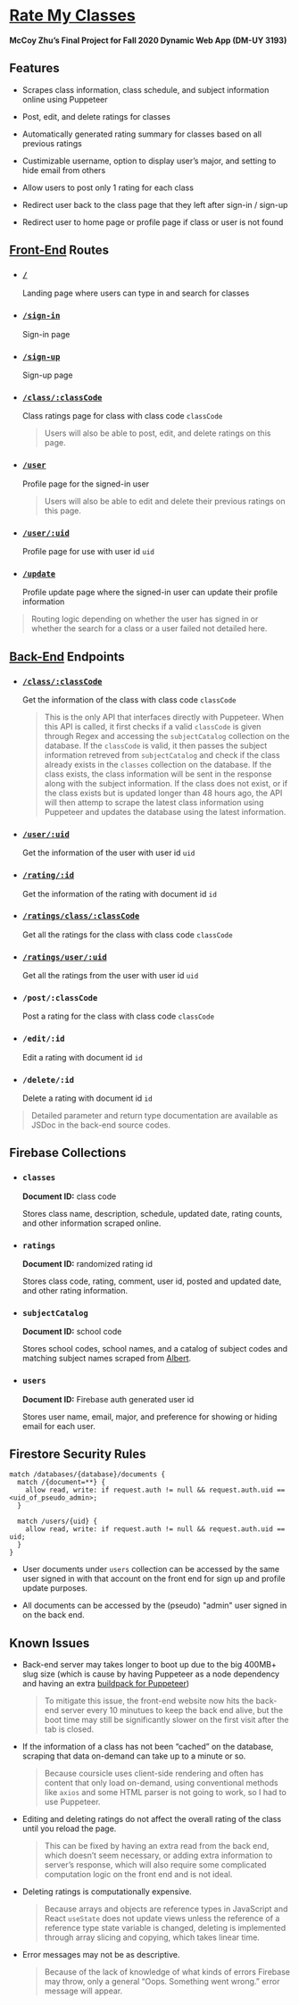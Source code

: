 # [Rate My Classes](https://unruffled-bose-857315.netlify.app/)

**McCoy Zhu’s Final Project for Fall 2020 Dynamic Web App (DM-UY 3193)**

## Features

- Scrapes class information, class schedule, and subject information online using Puppeteer

- Post, edit, and delete ratings for classes

- Automatically generated rating summary for classes based on all previous ratings

- Custimizable username, option to display user’s major, and setting to hide email from others

- Allow users to post only 1 rating for each class

- Redirect user back to the class page that they left after sign-in / sign-up

- Redirect user to home page or profile page if class or user is not found

## [Front-End](https://unruffled-bose-857315.netlify.app/) Routes

- ### [`/`](https://unruffled-bose-857315.netlify.app/)

  Landing page where users can type in and search for classes

- ### [`/sign-in`](https://unruffled-bose-857315.netlify.app/sign-in)

  Sign-in page

- ### [`/sign-up`](https://unruffled-bose-857315.netlify.app/sign-up)

  Sign-up page

- ### [`/class/:classCode`](https://unruffled-bose-857315.netlify.app/class/DM-UY%203193)

  Class ratings page for class with class code `classCode`

  > Users will also be able to post, edit, and delete ratings on this page.

- ### [`/user`](https://unruffled-bose-857315.netlify.app/user)

  Profile page for the signed-in user

  > Users will also be able to edit and delete their previous ratings on this page.

- ### [`/user/:uid`](https://unruffled-bose-857315.netlify.app/user/KExgbP55G9aZqDpMSpIhERU87H52)

  Profile page for use with user id `uid`

- ### [`/update`](https://unruffled-bose-857315.netlify.app/update)

  Profile update page where the signed-in user can update their profile information

> Routing logic depending on whether the user has signed in or whether the search for a class or a user failed not detailed here.

## [Back-End](https://stark-basin-35300.herokuapp.com/) Endpoints

- ### [`/class/:classCode`](https://stark-basin-35300.herokuapp.com/class/DM-UY%203193)

  Get the information of the class with class code `classCode`

  > This is the only API that interfaces directly with Puppeteer. When this API is called, it first checks if a valid `classCode` is given through Regex and accessing the `subjectCatalog` collection on the database. If the `classCode` is valid, it then passes the subject information retreved from `subjectCatalog` and check if the class already exists in the `classes` collection on the database. If the class exists, the class information will be sent in the response along with the subject information. If the class does not exist, or if the class exists but is updated longer than 48 hours ago, the API will then attemp to scrape the latest class information using Puppeteer and updates the database using the latest information.

- ### [`/user/:uid`](https://stark-basin-35300.herokuapp.com/user/KExgbP55G9aZqDpMSpIhERU87H52)

  Get the information of the user with user id `uid`

- ### [`/rating/:id`](https://stark-basin-35300.herokuapp.com/rating/09fvEPSzf4XLdPdWie6y)

  Get the information of the rating with document id `id`

- ### [`/ratings/class/:classCode`](https://stark-basin-35300.herokuapp.com/ratings/class/DM-UY%203193)

  Get all the ratings for the class with class code `classCode`

- ### [`/ratings/user/:uid`](https://stark-basin-35300.herokuapp.com/ratings/user/KExgbP55G9aZqDpMSpIhERU87H52)

  Get all the ratings from the user with user id `uid`

- ### `/post/:classCode`

  Post a rating for the class with class code `classCode`

- ### `/edit/:id`

  Edit a rating with document id `id`

- ### `/delete/:id`

  Delete a rating with document id `id`

> Detailed parameter and return type documentation are available as JSDoc in the back-end source codes.

## Firebase Collections

- ### `classes`

  **Document ID:** class code

  Stores class name, description, schedule, updated date, rating counts, and other information scraped online.

- ### `ratings`

  **Document ID:** randomized rating id

  Stores class code, rating, comment, user id, posted and updated date, and other rating information.

- ### `subjectCatalog`

  **Document ID:** school code

  Stores school codes, school names, and a catalog of subject codes and matching subject names scraped from [Albert](https://sis.nyu.edu).

- ### `users`

  **Document ID:** Firebase auth generated user id

  Stores user name, email, major, and preference for showing or hiding email for each user.

## Firestore Security Rules

```
match /databases/{database}/documents {
  match /{document=**} {
    allow read, write: if request.auth != null && request.auth.uid == <uid_of_pseudo_admin>;
  }

  match /users/{uid} {
    allow read, write: if request.auth != null && request.auth.uid == uid;
  }
}
```

- User documents under `users` collection can be accessed by the same user signed in with that account on the front end for sign up and profile update purposes.

- All documents can be accessed by the (pseudo) "admin" user signed in on the back end.

## Known Issues

- Back-end server may takes longer to boot up due to the big 400MB+ slug size (which is cause by having Puppeteer as a node dependency and having an extra [buildpack for Puppeteer](https://github.com/jontewks/puppeteer-heroku-buildpack))

  > To mitigate this issue, the front-end website now hits the back-end server every 10 minutues to keep the back end alive, but the boot time may still be significantly slower on the first visit after the tab is closed.

- If the information of a class has not been “cached” on the database, scraping that data on-demand can take up to a minute or so.

  > Because coursicle uses client-side rendering and often has content that only load on-demand, using conventional methods like `axios` and some HTML parser is not going to work, so I had to use Puppeteer.

- Editing and deleting ratings do not affect the overall rating of the class until you reload the page.

  > This can be fixed by having an extra read from the back end, which doesn’t seem necessary, or adding extra information to server’s response, which will also require some complicated computation logic on the front end and is not ideal.

- Deleting ratings is computationally expensive.

  > Because arrays and objects are reference types in JavaScript and React `useState` does not update views unless the reference of a reference type state variable is changed, deleting is implemented through array slicing and copying, which takes linear time.

- Error messages may not be as descriptive.

  > Because of the lack of knowledge of what kinds of errors Firebase may throw, only a general “Oops. Something went wrong.” error message will appear.
